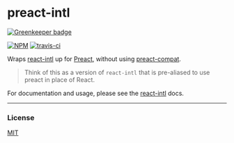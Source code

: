 # preact-intl

[![Greenkeeper badge](https://badges.greenkeeper.io/developit/preact-intl.svg)](https://greenkeeper.io/)

[![NPM](http://img.shields.io/npm/v/preact-intl.svg)](https://www.npmjs.com/package/preact-intl)
[![travis-ci](https://travis-ci.org/developit/preact-intl.svg)](https://travis-ci.org/developit/preact-intl)

Wraps [react-intl] up for [Preact], without using [preact-compat](https://github.com/developit/preact-compat).

> Think of this as a version of `react-intl` that is pre-aliased to use preact in place of React.

For documentation and usage, please see the [react-intl] docs.


---


### License

[MIT]


[react-intl]: https://github.com/yahoo/react-intl
[Preact]: https://github.com/developit/preact
[MIT]: http://choosealicense.com/licenses/mit/
